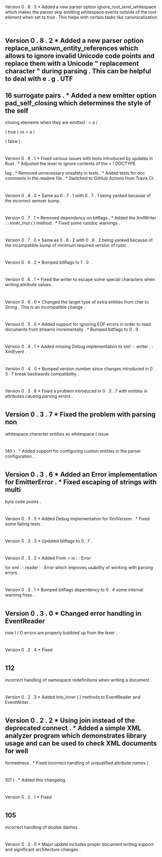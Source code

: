 #
#
Version
0
.
8
.
3
*
Added
a
new
parser
option
ignore_root_level_whitespace
which
makes
the
parser
skip
emitting
whitespace
events
outside
of
the
root
element
when
set
to
true
.
This
helps
with
certain
tasks
like
canonicalization
.
#
#
Version
0
.
8
.
2
*
Added
a
new
parser
option
replace_unknown_entity_references
which
allows
to
ignore
invalid
Unicode
code
points
and
replace
them
with
a
Unicode
"
replacement
character
"
during
parsing
.
This
can
be
helpful
to
deal
with
e
.
g
.
UTF
-
16
surrogate
pairs
.
*
Added
a
new
emitter
option
pad_self_closing
which
determines
the
style
of
the
self
-
closing
elements
when
they
are
emitted
:
<
a
/
>
(
true
)
vs
<
a
/
>
(
false
)
.
#
#
Version
0
.
8
.
1
*
Fixed
various
issues
with
tests
introduced
by
updates
in
Rust
.
*
Adjusted
the
lexer
to
ignore
contents
of
the
<
!
DOCTYPE
>
tag
.
*
Removed
unnecessary
unsafety
in
tests
.
*
Added
tests
for
doc
comments
in
the
readme
file
.
*
Switched
to
GitHub
Actions
from
Travis
CI
.
#
#
Version
0
.
8
.
0
*
Same
as
0
.
7
.
1
with
0
.
7
.
1
being
yanked
because
of
the
incorrect
semver
bump
.
#
#
Version
0
.
7
.
1
*
Removed
dependency
on
bitflags
.
*
Added
the
XmlWriter
:
:
inner_mut
(
)
method
.
*
Fixed
some
rustdoc
warnings
.
#
#
Version
0
.
7
.
0
*
Same
as
0
.
6
.
2
with
0
.
6
.
2
being
yanked
because
of
the
incompatible
bump
of
minimum
required
version
of
rustc
.
#
#
Version
0
.
6
.
2
*
Bumped
bitflags
to
1
.
0
.
#
#
Version
0
.
6
.
1
*
Fixed
the
writer
to
escape
some
special
characters
when
writing
attribute
values
.
#
#
Version
0
.
6
.
0
*
Changed
the
target
type
of
extra
entities
from
char
to
String
.
This
is
an
incompatible
change
.
#
#
Version
0
.
5
.
0
*
Added
support
for
ignoring
EOF
errors
in
order
to
read
documents
from
streams
incrementally
.
*
Bumped
bitflags
to
0
.
9
.
#
#
Version
0
.
4
.
1
*
Added
missing
Debug
implementation
to
xml
:
:
writer
:
:
XmlEvent
.
#
#
Version
0
.
4
.
0
*
Bumped
version
number
since
changes
introduced
in
0
.
3
.
7
break
backwards
compatibility
.
#
#
Version
0
.
3
.
8
*
Fixed
a
problem
introduced
in
0
.
3
.
7
with
entities
in
attributes
causing
parsing
errors
.
#
#
Version
0
.
3
.
7
*
Fixed
the
problem
with
parsing
non
-
whitespace
character
entities
as
whitespace
(
issue
#
140
)
.
*
Added
support
for
configuring
custom
entities
in
the
parser
configuration
.
#
#
Version
0
.
3
.
6
*
Added
an
Error
implementation
for
EmitterError
.
*
Fixed
escaping
of
strings
with
multi
-
byte
code
points
.
#
#
Version
0
.
3
.
5
*
Added
Debug
implementation
for
XmlVersion
.
*
Fixed
some
failing
tests
.
#
#
Version
0
.
3
.
3
*
Updated
bitflags
to
0
.
7
.
#
#
Version
0
.
3
.
2
*
Added
From
<
io
:
:
Error
>
for
xml
:
:
reader
:
:
Error
which
improves
usability
of
working
with
parsing
errors
.
#
#
Version
0
.
3
.
1
*
Bumped
bitflags
dependency
to
0
.
4
some
internal
warning
fixes
.
#
#
Version
0
.
3
.
0
*
Changed
error
handling
in
EventReader
-
now
I
/
O
errors
are
properly
bubbled
up
from
the
lexer
.
#
#
Version
0
.
2
.
4
*
Fixed
#
112
-
incorrect
handling
of
namespace
redefinitions
when
writing
a
document
.
#
#
Version
0
.
2
.
3
*
Added
into_inner
(
)
methods
to
EventReader
and
EventWriter
.
#
#
Version
0
.
2
.
2
*
Using
join
instead
of
the
deprecated
connect
.
*
Added
a
simple
XML
analyzer
program
which
demonstrates
library
usage
and
can
be
used
to
check
XML
documents
for
well
-
formedness
.
*
Fixed
incorrect
handling
of
unqualified
attribute
names
(
#
107
)
.
*
Added
this
changelog
.
#
#
Version
0
.
2
.
1
*
Fixed
#
105
-
incorrect
handling
of
double
dashes
.
#
#
Version
0
.
2
.
0
*
Major
update
includes
proper
document
writing
support
and
significant
architecture
changes
.
